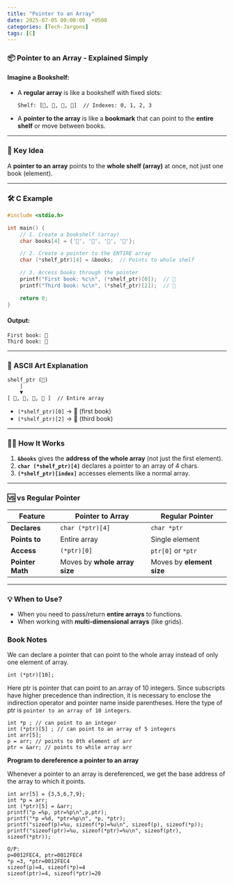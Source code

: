 ```yaml
---
title: "Pointer to an Array"
date: 2025-07-05 00:00:00  +0500
categories: [Tech-Jargons]
tags: [C]
---
```


### **📦 Pointer to an Array - Explained Simply**

#### **Imagine a Bookshelf:**
- A **regular array** is like a bookshelf with fixed slots:
  ```
  Shelf: [📕, 📗, 📘, 📙]  // Indexes: 0, 1, 2, 3
  ```
- A **pointer to the array** is like a **bookmark** that can point to the **entire shelf** or move between books.

---

### **🔑 Key Idea**
A **pointer to an array** points to the **whole shelf (array)** at once, not just one book (element).

---

### **🛠️ C Example**
```c
#include <stdio.h>

int main() {
    // 1. Create a bookshelf (array)
    char books[4] = {'📕', '📗', '📘', '📙'};

    // 2. Create a pointer to the ENTIRE array
    char (*shelf_ptr)[4] = &books;  // Points to whole shelf

    // 3. Access books through the pointer
    printf("First book: %c\n", (*shelf_ptr)[0]);  // 📕
    printf("Third book: %c\n", (*shelf_ptr)[2]);  // 📘

    return 0;
}
```

#### **Output:**
```
First book: 📕
Third book: 📘
```

---

### **🎨 ASCII Art Explanation**
```
shelf_ptr (📍) 
    |
    ▼
[ 📕, 📗, 📘, 📙 ]  // Entire array
```
- `(*shelf_ptr)[0]` → 📕 (first book)
- `(*shelf_ptr)[2]` → 📘 (third book)

---

### **🚶‍♂️ How It Works**
1. **`&books`** gives the **address of the whole array** (not just the first element).
2. **`char (*shelf_ptr)[4]`** declares a pointer to an array of 4 chars.
3. **`(*shelf_ptr)[index]`** accesses elements like a normal array.

---

### **🆚 vs Regular Pointer**

| Feature | Pointer to Array | Regular Pointer |
|---------|------------------|-----------------|
| **Declares** | `char (*ptr)[4]` | `char *ptr` |
| **Points to** | Entire array | Single element |
| **Access** | `(*ptr)[0]` | `ptr[0]` or `*ptr` |
| **Pointer Math** | Moves by **whole array size** | Moves by **element size** |

---

### **💡 When to Use?**
- When you need to pass/return **entire arrays** to functions.
- When working with **multi-dimensional arrays** (like grids).


### Book Notes

We can declare a pointer that can point to the whole array instead of only one element of array.

```
int (*ptr)[10];
```

Here ptr is pointer that can point to an array of 10 integers. Since subscripts have higher precedence
than indirection, it is necessary to enclose the indirection operator and pointer name inside parentheses.
Here the type of ptr is `pointer to an array of 10 integers`.

```
int *p ; // can point to an integer
int (*ptr)[5] ; // can point to an array of 5 integers
int arr[5];
p = arr; // points to 0th element of arr
ptr = &arr; // points to while array arr
```

**Program to dereference a pointer to an array**

Whenever a pointer to an array is dereferenced, we get the base address of the array to which it points.
```
int arr[5] = {3,5,6,7,9};
int *p = arr;
int (*ptr)[5] = &arr;
printf("p =%p, ptr=%p\n",p,ptr);
printf("*p =%d, *ptr=%p\n", *p, *ptr);
printf("sizeof(p)=%u, sizeof(*p)=%u\n", sizeof(p), sizeof(*p));
printf("sizeof(ptr)=%u, sizeof(*ptr)=%u\n", sizeof(ptr), sizeof(*ptr));
```

```
O/P:
p=0012FEC4, ptr=0012FEC4
*p =3, *ptr=0012FEC4
sizeof(p)=4, sizeof(*p)=4
sizeof(ptr)=4, sizeof(*ptr)=20
```

